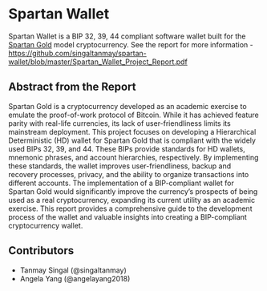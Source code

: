 # Spartan Wallet

Spartan Wallet is a BIP 32, 39, 44 compliant software wallet built for the [Spartan Gold](https://github.com/taustin/spartan-gold) model cryptocurrency. See the report for more information - https://github.com/singaltanmay/spartan-wallet/blob/master/Spartan_Wallet_Project_Report.pdf

## Abstract from the Report

Spartan Gold is a cryptocurrency developed as an academic exercise to emulate the proof-of-work protocol of Bitcoin. While it has achieved feature parity with real-life currencies, its lack of user-friendliness limits its mainstream deployment. This project focuses on developing a Hierarchical Deterministic (HD) wallet for Spartan Gold that is compliant with the widely used BIPs 32, 39, and 44. These BIPs provide standards for HD wallets, mnemonic phrases, and account hierarchies, respectively. By implementing these standards, the wallet improves user-friendliness, backup and recovery processes, privacy, and the ability to organize transactions into different accounts. The implementation of a BIP-compliant wallet for Spartan Gold would significantly improve the currency’s prospects of being used as a real cryptocurrency, expanding its current utility as an academic exercise. This report provides a comprehensive guide to the development process of the wallet and valuable insights into creating a BIP-compliant cryptocurrency wallet.

## Contributors
- Tanmay Singal (@singaltanmay)
- Angela Yang (@angelayang2018)
